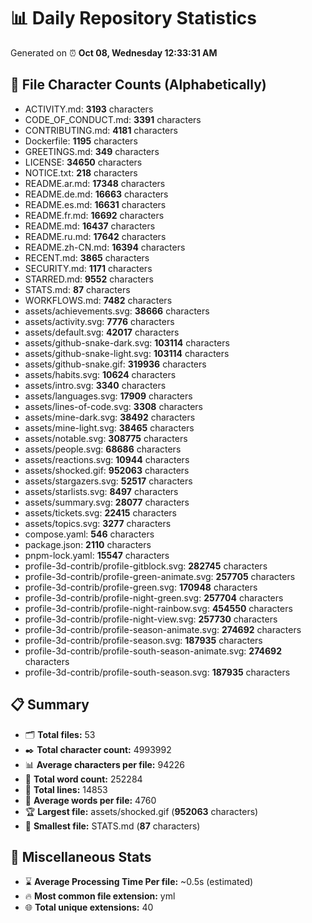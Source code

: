 # 📊 Daily Repository Statistics
Generated on ⏰ **Oct 08, Wednesday 12:33:31 AM**

## 📂 File Character Counts (Alphabetically)
- ACTIVITY.md: **3193** characters
- CODE_OF_CONDUCT.md: **3391** characters
- CONTRIBUTING.md: **4181** characters
- Dockerfile: **1195** characters
- GREETINGS.md: **349** characters
- LICENSE: **34650** characters
- NOTICE.txt: **218** characters
- README.ar.md: **17348** characters
- README.de.md: **16663** characters
- README.es.md: **16631** characters
- README.fr.md: **16692** characters
- README.md: **16437** characters
- README.ru.md: **17642** characters
- README.zh-CN.md: **16394** characters
- RECENT.md: **3865** characters
- SECURITY.md: **1171** characters
- STARRED.md: **9552** characters
- STATS.md: **87** characters
- WORKFLOWS.md: **7482** characters
- assets/achievements.svg: **38666** characters
- assets/activity.svg: **7776** characters
- assets/default.svg: **42017** characters
- assets/github-snake-dark.svg: **103114** characters
- assets/github-snake-light.svg: **103114** characters
- assets/github-snake.gif: **319936** characters
- assets/habits.svg: **10624** characters
- assets/intro.svg: **3340** characters
- assets/languages.svg: **17909** characters
- assets/lines-of-code.svg: **3308** characters
- assets/mine-dark.svg: **38492** characters
- assets/mine-light.svg: **38465** characters
- assets/notable.svg: **308775** characters
- assets/people.svg: **68686** characters
- assets/reactions.svg: **10944** characters
- assets/shocked.gif: **952063** characters
- assets/stargazers.svg: **52517** characters
- assets/starlists.svg: **8497** characters
- assets/summary.svg: **28077** characters
- assets/tickets.svg: **22415** characters
- assets/topics.svg: **3277** characters
- compose.yaml: **546** characters
- package.json: **2110** characters
- pnpm-lock.yaml: **15547** characters
- profile-3d-contrib/profile-gitblock.svg: **282745** characters
- profile-3d-contrib/profile-green-animate.svg: **257705** characters
- profile-3d-contrib/profile-green.svg: **170948** characters
- profile-3d-contrib/profile-night-green.svg: **257704** characters
- profile-3d-contrib/profile-night-rainbow.svg: **454550** characters
- profile-3d-contrib/profile-night-view.svg: **257730** characters
- profile-3d-contrib/profile-season-animate.svg: **274692** characters
- profile-3d-contrib/profile-season.svg: **187935** characters
- profile-3d-contrib/profile-south-season-animate.svg: **274692** characters
- profile-3d-contrib/profile-south-season.svg: **187935** characters

## 📋 Summary
- 🗂️ **Total files:** 53
- ✒️ **Total character count:** 4993992
- 📊 **Average characters per file:** 94226
- 📝 **Total word count:** 252284
- 🧾 **Total lines:** 14853
- 📐 **Average words per file:** 4760
- 🏆 **Largest file:** assets/shocked.gif (**952063** characters)
- 🥉 **Smallest file:** STATS.md (**87** characters)

## 🌟 Miscellaneous Stats
- ⌛ **Average Processing Time Per file:** ~0.5s (estimated)
- 🔥 **Most common file extension:** yml
- 🌐 **Total unique extensions:** 40
